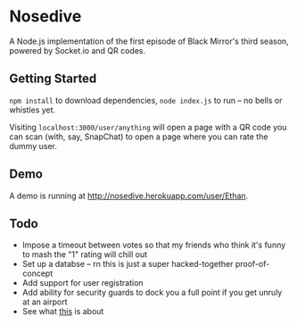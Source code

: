 # Nosedive
A Node.js implementation of the first episode of Black Mirror's third season, powered by Socket.io and QR codes.

## Getting Started

`npm install` to download dependencies, `node index.js` to run – no bells or whistles yet.

Visiting `localhost:3000/user/anything` will open a page with a QR code you can scan (with, say, SnapChat) to open a page where you can rate the dummy user.

## Demo

A demo is running at http://nosedive.herokuapp.com/user/Ethan.

## Todo

* Impose a timeout between votes so that my friends who think it's funny to mash the "1" rating will chill out
* Set up a databse – rn this is just a super hacked-together proof-of-concept
* Add support for user registration
* Add ability for security guards to dock you a full point if you get unruly at an airport
* See what [this](https://github.com/louisondumont/facematch) is about
